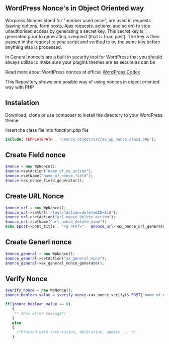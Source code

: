 <h2> WordPress Nonce's in Object Oriented way </h2>
<p>Worpress Nonces stand for "number used once", are used in requests (saving options, form posts, Ajax requests, actions, and so on) to stop unauthorised access by generating a secret key. This secret key is generated prior to generating a request (that is from post). The key is then passed in the request to your script and verified to be the same key before anything else is processed.</p>
<p> In General nonce's are a built in security tool for WordPress  that you should always utilize to make sure your plugins themes are as secure as can be </p> 

<p> Read more about WordPress nonces at official <a href="https://codex.wordpress.org/WordPress_Nonces" target="_blank">WordPress Codex </a></p>

<p>This Repository shows one posible way of using nonces in object oriented way with PHP</p>

<h2> Instalation </h2>

<p> Download, clone or use composer to install the directory to your WordPress theme<p>
  
  <span>Insert the class file into function.php file</span>
  
```PHP
include( TEMPLATEPATH . '/nonce_object/src/ax_wp_nonce_class.php');
```

<h2>Create Field nonce</h2>

```php
$nonce = new WpNonce();
$nonce->setAction("name_of_my_action");
$nonce->setName("name_of_nonce_field");
$nonce->ax_nonce_field_generator();

```
<h2>Create URL Nonce</h2>

```php
$nonce_url = new WpNonce();
$nonce_url->setUrl('/test/?action=delete&ID=$id');
$nonce_url->setAction("url_nonce_delete_action");
$nonce_url->setName("url_nonce_delete_name");
echo $post->post_title . "<a href=".  $nonce_url->ax_nonce_url_generator().">Delete</a><br>";
```

<h2>Create Generl nonce</h2>

```php
$nonce_general = new WpNonce();
$nonce_general->setAction("ax_general_none");
$nonce_general->ax_general_nonce_generate();
```

<h2>Verify Nonce </h2>

```php
$verify_nonce = new WpNonce();
$nonce_boolean_value = $verify_nonce->ax_nonce_verify($_POST['name_of_nonce_field'], "name_of_my_action");

if($nonce_boolean_value == 0)
   {
    /* Show error message*/
   }
   else 
   {
     /*Proceed with insertation, deletation, update ... */
   }
```



